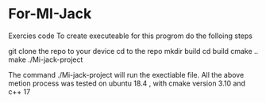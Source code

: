 # For-MI-Jack
Exercies code 
To create executeable for this progrom do the folloing steps

git clone the repo to your device
cd to the repo
mkdir build
cd build
cmake ..
make
./Mi-jack-project

The command ./Mi-jack-project will run the exectiable file. 
All the above metion process was tested on ubuntu 18.4 , with
cmake version 3.10 and c++ 17 

